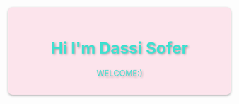 <div style="background-color: #fce4ec;
            padding: 20px; 
            border-radius: 10px; 
            box-shadow: 0px 2px 5px rgba(0, 0, 0, 0.3);">
  <h1 style="color: #40e0d0; 
             text-align: center; 
             font-size: 36px;
             text-shadow: 2px 2px 4px rgba(0, 0, 0, 0.3);">
    Hi I'm Dassi Sofer
  </h1>
  <p style="color: #40e0d0; 
            text-align: center; 
            font-size: 18px;
            text-shadow: 2px 2px 4px rgba(0, 0, 0, 0.3);">
WELCOME:)  </p>
  <div style="display: flex; 
              justify-content: center;">
   
  </div>
</div>

